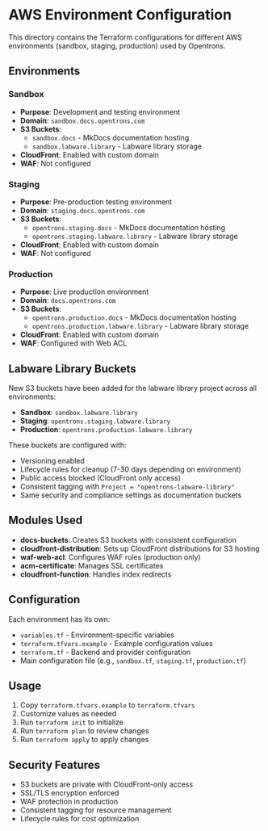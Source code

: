 # AWS Environment Configuration

This directory contains the Terraform configurations for different AWS environments (sandbox, staging, production) used by Opentrons.

## Environments

### Sandbox
- **Purpose**: Development and testing environment
- **Domain**: `sandbox.docs.opentrons.com`
- **S3 Buckets**:
  - `sandbox.docs` - MkDocs documentation hosting
  - `sandbox.labware.library` - Labware library storage
- **CloudFront**: Enabled with custom domain
- **WAF**: Not configured

### Staging
- **Purpose**: Pre-production testing environment
- **Domain**: `staging.docs.opentrons.com`
- **S3 Buckets**:
  - `opentrons.staging.docs` - MkDocs documentation hosting
  - `opentrons.staging.labware.library` - Labware library storage
- **CloudFront**: Enabled with custom domain
- **WAF**: Not configured

### Production
- **Purpose**: Live production environment
- **Domain**: `docs.opentrons.com`
- **S3 Buckets**:
  - `opentrons.production.docs` - MkDocs documentation hosting
  - `opentrons.production.labware.library` - Labware library storage
- **CloudFront**: Enabled with custom domain
- **WAF**: Configured with Web ACL

## Labware Library Buckets

New S3 buckets have been added for the labware library project across all environments:

- **Sandbox**: `sandbox.labware.library`
- **Staging**: `opentrons.staging.labware.library`
- **Production**: `opentrons.production.labware.library`

These buckets are configured with:
- Versioning enabled
- Lifecycle rules for cleanup (7-30 days depending on environment)
- Public access blocked (CloudFront only access)
- Consistent tagging with `Project = "opentrons-labware-library"`
- Same security and compliance settings as documentation buckets

## Modules Used

- **docs-buckets**: Creates S3 buckets with consistent configuration
- **cloudfront-distribution**: Sets up CloudFront distributions for S3 hosting
- **waf-web-acl**: Configures WAF rules (production only)
- **acm-certificate**: Manages SSL certificates
- **cloudfront-function**: Handles index redirects

## Configuration

Each environment has its own:
- `variables.tf` - Environment-specific variables
- `terraform.tfvars.example` - Example configuration values
- `terraform.tf` - Backend and provider configuration
- Main configuration file (e.g., `sandbox.tf`, `staging.tf`, `production.tf`)

## Usage

1. Copy `terraform.tfvars.example` to `terraform.tfvars`
2. Customize values as needed
3. Run `terraform init` to initialize
4. Run `terraform plan` to review changes
5. Run `terraform apply` to apply changes

## Security Features

- S3 buckets are private with CloudFront-only access
- SSL/TLS encryption enforced
- WAF protection in production
- Consistent tagging for resource management
- Lifecycle rules for cost optimization

